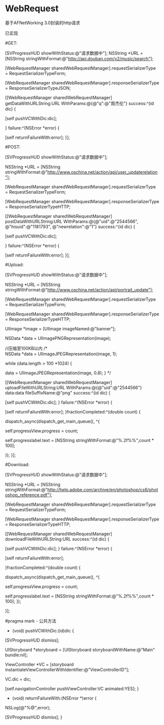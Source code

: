 # WebRequest

基于AFNetWorking 3.0封装的http请求

已实现

#GET:

[SVProgressHUD showWithStatus:@"请求数据中"];
NSString *URL = [NSString stringWithFormat:@"http://api.douban.com/v2/music/search"];

[WebRequestManager sharedWebRequestManager].requestSerializerType = RequestSerializerTypeForm;

[WebRequestManager sharedWebRequestManager].responseSerializerType = ResponseSerializerTypeJSON;

[[WebRequestManager sharedWebRequestManager] getDataWithURLString:URL WithParams:@{@"q":@"周杰伦"} success:^(id dic) {

[self pushVCWithDic:dic];

} failure:^(NSError *error) {

[self returnFailureWith:error];
}];


#POST:

[SVProgressHUD showWithStatus:@"请求数据中"];

NSString *URL = [NSString stringWithFormat:@"http://www.oschina.net/action/api/user_updaterelation"];

[WebRequestManager sharedWebRequestManager].requestSerializerType = RequestSerializerTypeForm;

[WebRequestManager sharedWebRequestManager].responseSerializerType = ResponseSerializerTypeHTTP;

[[WebRequestManager sharedWebRequestManager] postDataWithURLString:URL WithParams:@{@"uid":@"2544566", @"hisuid":@"1181793", @"newrelation":@"1"}  success:^(id dic) {

[self pushVCWithDic:dic];

} failure:^(NSError *error) {

[self returnFailureWith:error];
}];


#Upload:

[SVProgressHUD showWithStatus:@"请求数据中"];

NSString *URL = [NSString stringWithFormat:@"http://www.oschina.net/action/api/portrait_update"];

[WebRequestManager sharedWebRequestManager].requestSerializerType = RequestSerializerTypeForm;

[WebRequestManager sharedWebRequestManager].responseSerializerType = ResponseSerializerTypeHTTP;

UIImage *image = [UIImage imageNamed:@"banner"];

NSData *data = UIImagePNGRepresentation(image);

//压缩至100KB以内
/*    
NSData *data = UIImageJPEGRepresentation(image, 1);

while (data.length > 100 *1024) {

data = UIImageJPEGRepresentation(image, 0.8);
}
*/

[[WebRequestManager sharedWebRequestManager] uploadFileWithURLString:URL WithParams:@{@"uid":@"2544566"} data:data fileSuffixName:@"png" success:^(id dic) {

[self pushVCWithDic:dic];
} failure:^(NSError *error) {

[self returnFailureWith:error];
}fractionCompleted:^(double count) {

dispatch_async(dispatch_get_main_queue(), ^{

self.progressView.progress = count;

self.progresslabel.text = [NSString stringWithFormat:@"%.2f%%",count * 100];

});
}];


#Download:

[SVProgressHUD showWithStatus:@"请求数据中"];

NSString *URL = [NSString stringWithFormat:@"http://help.adobe.com/archive/en/photoshop/cs6/photoshop_reference.pdf"];

[WebRequestManager sharedWebRequestManager].requestSerializerType = RequestSerializerTypeForm;

[WebRequestManager sharedWebRequestManager].responseSerializerType = ResponseSerializerTypeHTTP;

[[WebRequestManager sharedWebRequestManager] downloadFileWithURLString:URL success:^(id dic) {

[self pushVCWithDic:dic];
} failure:^(NSError *error) {

[self returnFailureWith:error];

}fractionCompleted:^(double count) {

dispatch_async(dispatch_get_main_queue(), ^{

self.progressView.progress = count;

self.progresslabel.text = [NSString stringWithFormat:@"%.2f%%",count * 100];
});

}];

#pragma mark - 公共方法
- (void) pushVCWithDic:(id)dic {

[SVProgressHUD dismiss];

UIStoryboard *storyboard = [UIStoryboard storyboardWithName:@"Main" bundle:nil];

ViewController *VC = [storyboard instantiateViewControllerWithIdentifier:@"ViewControllerID"];

VC.dic = dic;

[self.navigationController pushViewController:VC  animated:YES];
}

- (void) returnFailureWith:(NSError *)error {

NSLog(@"%@",error); 

[SVProgressHUD dismiss];
}







